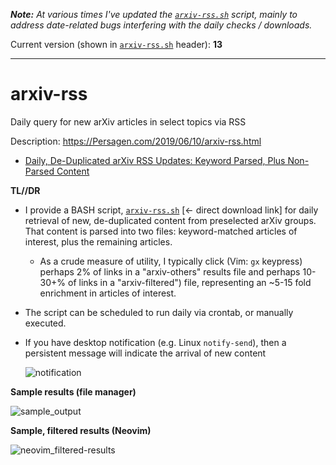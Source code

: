 ***Note:** At various times I've updated the [`arxiv-rss.sh`](https://github.com/victoriastuart/arxiv-rss/blob/master/arxiv-rss.sh) script, mainly to address date-related bugs interfering with the daily checks / downloads.*

Current version (shown in [`arxiv-rss.sh`](https://github.com/victoriastuart/arxiv-rss/blob/master/arxiv-rss.sh) header): **13**

---

# arxiv-rss
Daily query for new arXiv articles in select topics via RSS

Description: https://Persagen.com/2019/06/10/arxiv-rss.html

  * [Daily, De-Duplicated arXiv RSS Updates: Keyword Parsed, Plus Non-Parsed Content](https://persagen.com/2019/06/10/arxiv-rss.html)

**TL//DR**

* I provide a BASH script, [`arxiv-rss.sh`](https://persagen.com/files/misc/arxiv-rss.sh) [&larr; direct download link] for daily retrieval of new, de-duplicated content from preselected arXiv groups.  That content is parsed into two files: keyword-matched articles of interest, plus the remaining articles.

  * As a crude measure of utility, I typically click (Vim: `gx` keypress) perhaps 2% of links in a "arxiv-others" results file and perhaps 10-30+% of links in a "arxiv-filtered") file, representing an ~5-15 fold enrichment in articles of interest.

* The script can be scheduled to run daily via crontab, or manually executed.

* If you have desktop notification (e.g. Linux `notify-send`), then a persistent message will indicate the arrival of new content

    ![notification](https://persagen.com/files/misc/arXiv-RSS-notify-send2.png)

**Sample results (file manager)**

![sample_output](https://persagen.com/files/misc/arxiv-rss-Krusader.png)

**Sample, filtered results (Neovim)**

![neovim_filtered-results](https://persagen.com/files/misc/arxiv-rss-in_Neovim.png)
